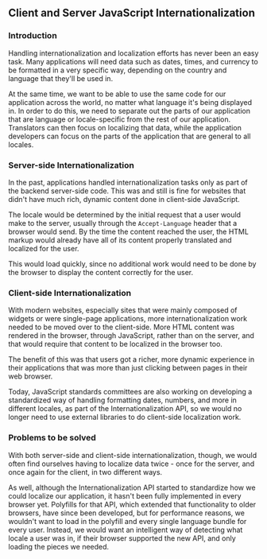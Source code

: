 ## Client and Server JavaScript Internationalization

### Introduction

Handling internationalization and localization efforts has never been an easy task. Many applications will need data such as dates, times, and currency to be formatted in a very specific way, depending on the country and language that they'll be used in.

At the same time, we want to be able to use the same code for our application across the world, no matter what language it's being displayed in. In order to do this, we need to separate out the parts of our application that are language or locale-specific from the rest of our application. Translators can then focus on localizing that data, while the application developers can focus on the parts of the application that are general to all locales.

### Server-side Internationalization

In the past, applications handled internationalization tasks only as part of the backend server-side code. This was and still is fine for websites that didn't have much rich, dynamic content done in client-side JavaScript.
 
The locale would be determined by the initial request that a user would make to the server, usually through the `Accept-Language` header that a browser would send. By the time the content reached the user, the HTML markup would already have all of its content properly translated and localized for the user. 

This would load quickly, since no additional work would need to be done by the browser to display the content correctly for the user.

### Client-side Internationalization

With modern websites, especially sites that were mainly composed of widgets or were single-page applications, more internationalization work needed to be moved over to the client-side.  More HTML content was rendered in the browser, through JavaScript, rather than on the server, and that would require that content to be localized in the browser too.

The benefit of this was that users got a richer, more dynamic experience in their applications that was more than just clicking between pages in their web browser.

Today, JavaScript standards committees are also working on developing a standardized way of handling formatting dates, numbers, and more in different locales, as part of the Internationalization API, so we would no longer need to use external libraries to do client-side localization work.

### Problems to be solved

With both server-side and client-side internationalization, though, we would often find ourselves having to localize data twice - once for the server, and once again for the client, in two different ways. 

As well, although the Internationalization API started to standardize how we could localize our application, it hasn't been fully implemented in every browser yet. Polyfills for that API, which extended that functionality to older browsers, have since been developed, but for performance reasons, we wouldn't want to load in the polyfill and every single language bundle for every user. Instead, we would want an intelligent way of detecting what locale a user was in, if their browser supported the new API, and only loading the pieces we needed.
